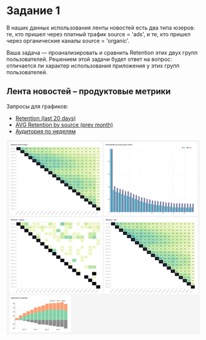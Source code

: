 # Задание 1
В наших данных использования ленты новостей есть два типа юзеров: те, кто пришел через платный трафик source = 'ads', и те, кто пришел через органические каналы source = 'organic'.

Ваша задача — проанализировать и сравнить Retention этих двух групп пользователей. Решением этой задачи будет ответ на вопрос: отличается ли характер использования приложения у этих групп пользователей. 


## Лента новостей – продуктовые метрики
Запросы для графиков:
- [Retention (last 20 days)](retention_last_20_days.sql)
- [AVG Retention by source (prev month)](avg_retention.sql)
- [Аудитория по неделям](user_status.sql)

![Лента новостей – продуктовые метрики](лента-новостей-продуктовые-метрики-2022-06-11T09-19-32.098Z.jpg)
